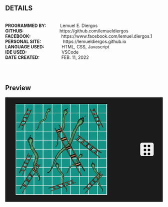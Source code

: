<h2>DETAILS</h2>
<br>
    <b>PROGRAMMED BY: &emsp;&emsp;&emsp;</b>Lemuel E. Diergos<br>
    <b>GITHUB: &emsp;&emsp;&emsp;&emsp;&emsp;&emsp;&emsp;&emsp;</b>https://github.com/lemueldiergos<br>
    <b>FACEBOOK:&emsp;&emsp;&emsp;&emsp;&emsp;&emsp;&emsp;</b>https://www.facebook.com/lemuel.diergos.1<br>
    <b>PERSONAL SITE:&emsp;&emsp;&emsp;&emsp;&emsp;</b>https://lemueldiergos.github.io<br>
    <b>LANGUAGE USED:&emsp;&emsp;&emsp;&emsp;</b>HTML, CSS, Javascript<br>
    <b>IDE USED:&emsp;&emsp;&emsp;&emsp;&emsp;&emsp;&emsp;&emsp;</b>VSCode<br>
    <b>DATE CREATED:&emsp;&emsp;&emsp;&emsp;&emsp;</b>FEB. 11, 2022<br>
 
 <br><br>
 <h2>Preview</h2>
 <img src="assets/sampleIMG.JPG"/>
